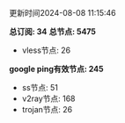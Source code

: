 更新时间2024-08-08 11:15:46

**总订阅: 34**
**总节点: 5475**
- vless节点: 26

**google ping有效节点: 245**
- ss节点: 51
- v2ray节点: 168
- trojan节点: 26
